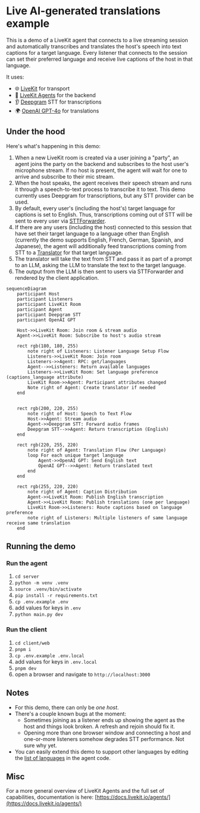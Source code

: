 # Live AI-generated translations example

This is a demo of a LiveKit agent that connects to a live streaming session and automatically transcribes and translates the host's speech into text captions for a target language. Every listener that connects to the session can set their preferred language and receive live captions of the host in that language.

It uses:
- 🌐 [LiveKit](https://github.com/livekit/livekit) for transport
- 🤖 [LiveKit Agents](https://github.com/livekit/agents) for the backend
- 👂 [Deepgram](https://deepgram.com) STT for transcriptions
- 🌍 [OpenAI GPT-4o](https://platform.openai.com/) for translations

## Under the hood

Here's what's happening in this demo:

1. When a new LiveKit room is created via a user joining a "party", an agent joins the party on the backend and subscribes to the host user's microphone stream. If no host is present, the agent will wait for one to arrive and subscribe to their mic stream.
2. When the host speaks, the agent receives their speech stream and runs it through a speech-to-text process to transcribe it to text. This demo currently uses Deepgram for transcriptions, but any STT provider can be used.
3. By default, every user's (including the host's) target language for captions is set to English. Thus, transcriptions coming out of STT will be sent to every user via [STTForwarder](https://docs.livekit.io/agents/voice-agent/transcriptions/#sttsegmentsforwarder).
4. If there are any users (including the host) connected to this session that have set their target language to a language other than English (currently the demo supports English, French, German, Spanish, and Japanese), the agent will additionally feed transcriptions coming from STT to a [Translator](https://github.com/livekit/live-translated-captioning/blob/aea6bae217a462614252f6b84232a337b7ac0f84/server/main.py#L34) for that target language.
5. The translator will take the text from STT and pass it as part of a prompt to an LLM, asking the LLM to translate the text to the target language.
6. The output from the LLM is then sent to users via STTForwarder and rendered by the client application.

```mermaid
sequenceDiagram
    participant Host
    participant Listeners
    participant LiveKit Room
    participant Agent
    participant Deepgram STT
    participant OpenAI GPT
    
    Host->>LiveKit Room: Join room & stream audio
    Agent->>LiveKit Room: Subscribe to host's audio stream
    
    rect rgb(180, 180, 255)
        note right of Listeners: Listener Language Setup Flow
        Listeners->>LiveKit Room: Join room
        Listeners->>Agent: RPC: get/languages
        Agent-->>Listeners: Return available languages
        Listeners->>LiveKit Room: Set language preference (captions_language attribute)
        LiveKit Room->>Agent: Participant attributes changed
        Note right of Agent: Create translator if needed
    end
    
    
    rect rgb(200, 220, 255)
        note right of Host: Speech to Text Flow
        Host->>Agent: Stream audio
        Agent->>Deepgram STT: Forward audio frames
        Deepgram STT-->>Agent: Return transcription (English)
    end
    
    rect rgb(220, 255, 220)
        note right of Agent: Translation Flow (Per Language)
        loop For each unique target language
            Agent->>OpenAI GPT: Send English text
            OpenAI GPT-->>Agent: Return translated text
        end
    end
    
    rect rgb(255, 220, 220)
        note right of Agent: Caption Distribution
        Agent->>LiveKit Room: Publish English transcription
        Agent->>LiveKit Room: Publish translations (one per language)
        LiveKit Room->>Listeners: Route captions based on language preference
        note right of Listeners: Multiple listeners of same language receive same translation
    end
```

## Running the demo

### Run the agent
1. `cd server`
2. `python -m venv .venv`
3. `source .venv/bin/activate`
4. `pip install -r requirements.txt`
5. `cp .env.example .env`
6. add values for keys in `.env`
7. `python main.py dev`

### Run the client
1. `cd client/web`
2. `pnpm i`
3. `cp .env.example .env.local`
4. add values for keys in `.env.local`
5. `pnpm dev`
6. open a browser and navigate to `http://localhost:3000`

## Notes
- For this demo, there can only be *one host*.
- There's a couple known bugs at the moment:
  -  Sometimes joining as a listener ends up showing the agent as the host and things look broken. A refresh and rejoin should fix it.
  -  Opening more than one browser window and connecting a host and one-or-more listeners somehow degrades STT performance. Not sure why yet.
- You can easily extend this demo to support other languages by editing the [list of languages](/server/main.py#L36) in the agent code.

## Misc
For a more general overview of LiveKit Agents and the full set of capabilities, documentation is here: [https://docs.livekit.io/agents/](https://docs.livekit.io/agents/)
